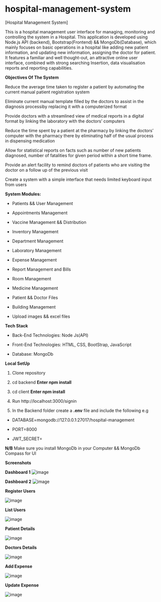 # hospital-management-system

[Hospital Management System]

This is a hospital management user interface for managing, monitoring and controlling the system in a Hospital. This application is developed using Node.js API (backend), Bootstrap(Frontend) && MongoDb(Database), which mainly focuses on basic operations in a hospital like adding new patient information, and updating new information, assigning the doctor for patient. It features a familiar and well thought-out, an attractive online user interface, combined with strong searching Insertion, data visualisation reports and reporting capabilities.

**Objectives Of The System**

Reduce the average time taken to register a patient by automating the current manual patient registration system

Eliminate current manual template filled by the doctors to assist in the diagnosis processiby replacing it with a computerized format

Provide doctors with a streamlined view of medical reports in a digital format by linking the laboratory with the doctors’ computers

Reduce the time spent by a patient at the pharmacy by linking the doctors’ computer with the pharmacy there by eliminating half of the usual process in dispensing medication

Allow for statistical reports on facts such as number of new patients diagnosed, number of fatalities for given period within a short time frame.

Provide an alert facility to remind doctors of patients who are visiting the doctor on a follow up of the previous visit

Create a system with a simple interface that needs limited keyboard input from users


**System Modules:**

* Patients && User Management

* Appointments Management

* Vaccine Management && Distribution

* Inventory Management

* Department Management

* Laboratory Management

* Expense Management

* Report Management and Bills

* Room Management

* Medicine Management

* Patient && Doctor Files

* Building Management

* Upload images && excel files   

**Tech Stack**

* Back-End Technologies: Node Js(API)

* Front-End Technologies: HTML, CSS, BootStrap, JavaScript

* Database: MongoDb

**Local SetUp**

1. Clone repository

2. cd backend **Enter npm install** 

3. cd client **Enter npm install**

4. Run http://localhost:3000/signin

5. In the Backend folder create a **.env** file and include the following e.g

* DATABASE=mongodb://127.0.0.1:27017/hospital-management

* PORT=8000

* JWT_SECRET=

**N/B** Make sure you install MongoDb in your Computer && MongoDb Compass for UI



**Screenshots**

**Dashboard 1**
![image](https://github.com/user-attachments/assets/ef9aba99-a90e-4374-8dcc-444cb84ed7a6)

**Dashboard 2**
![image](https://github.com/user-attachments/assets/ab28a1d4-5564-4408-a54f-a861580b54bf)

**Register Users**

![image](https://github.com/user-attachments/assets/35002243-d024-4b57-8b18-941b7822ac0e)

**List Users**

![image](https://github.com/user-attachments/assets/960d92aa-dbd8-454b-80c4-839560205ab4)


**Patient Details**

![image](https://github.com/user-attachments/assets/b2982689-ffe9-404e-b413-8b5866e99d52)


**Doctors Details**

![image](https://github.com/user-attachments/assets/061ba3c5-40c4-4355-bd33-5af581f47d0c)


**Add Expense**

![image](https://github.com/user-attachments/assets/dc75a6e1-6bef-49f5-a37a-1fec91097968)


**Update Expense**

![image](https://github.com/user-attachments/assets/4af16247-a6d9-40d2-9151-2b5c31fe8224)

